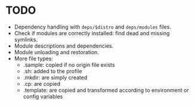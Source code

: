 TODO
====

* Dependency handling with `deps/$distro` and `deps/modules` files.
* Check if modules are correctly installed: find dead and missing symlinks.
* Module descriptions and dependencies.
* Module unloading and restoration.
* More file types:
  * .sample: copied if no origin file exists
  * .sh: added to the profile
  * .mkdir: are simply created
  * .cp: are copied
  * .template: are copied and transformed according to environment or config variables
